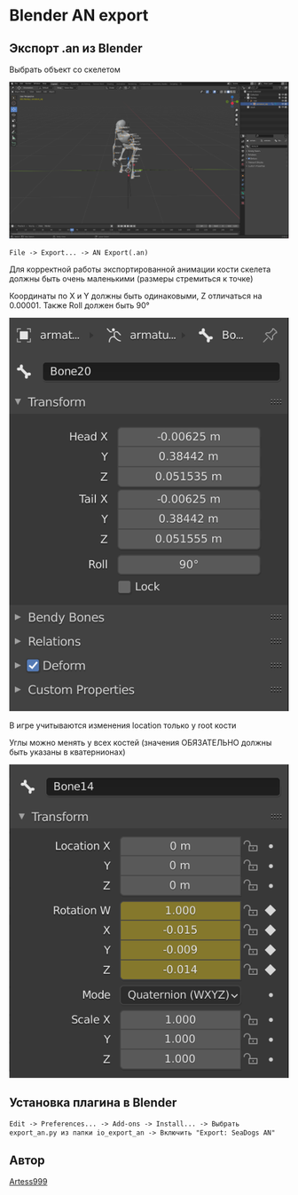 # Blender AN export

## Экспорт .an из Blender
Выбрать объект со скелетом

![choose.img](readme-img/choose.png)

```
File -> Export... -> AN Export(.an)
```

Для корректной работы экспортированной анимации кости скелета должны быть очень маленькими (размеры стремиться к точке)

Координаты по X и Y должны быть одинаковыми, Z отличаться на 0.00001.
Также Roll должен быть 90°

![choose.img](readme-img/bone.png)

В игре учитываются изменения location только у root кости

Углы можно менять у всех костей (значения ОБЯЗАТЕЛЬНО должны быть указаны в кватернионах)

![angles.img](readme-img/angles.png)

## Установка плагина в Blender
```
Edit -> Preferences... -> Add-ons -> Install... -> Выбрать export_an.py из папки io_export_an -> Включить "Export: SeaDogs AN"
```

## Автор

[Artess999](https://github.com/Artess999)

